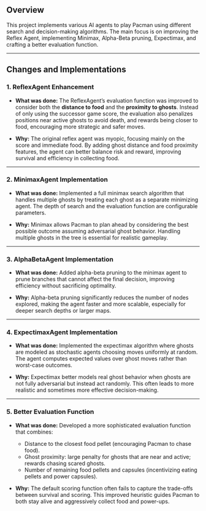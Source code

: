 ## Overview

This project implements various AI agents to play Pacman using different search and decision-making algorithms. The main focus is on improving the Reflex Agent, implementing Minimax, Alpha-Beta pruning, Expectimax, and crafting a better evaluation function.

---

## Changes and Implementations

### 1. **ReflexAgent Enhancement**

* **What was done:**
  The ReflexAgent’s evaluation function was improved to consider both the **distance to food** and the **proximity to ghosts**. Instead of only using the successor game score, the evaluation also penalizes positions near active ghosts to avoid death, and rewards being closer to food, encouraging more strategic and safer moves.

* **Why:**
  The original reflex agent was myopic, focusing mainly on the score and immediate food. By adding ghost distance and food proximity features, the agent can better balance risk and reward, improving survival and efficiency in collecting food.

---

### 2. **MinimaxAgent Implementation**

* **What was done:**
  Implemented a full minimax search algorithm that handles multiple ghosts by treating each ghost as a separate minimizing agent. The depth of search and the evaluation function are configurable parameters.

* **Why:**
  Minimax allows Pacman to plan ahead by considering the best possible outcome assuming adversarial ghost behavior. Handling multiple ghosts in the tree is essential for realistic gameplay.

---

### 3. **AlphaBetaAgent Implementation**

* **What was done:**
  Added alpha-beta pruning to the minimax agent to prune branches that cannot affect the final decision, improving efficiency without sacrificing optimality.

* **Why:**
  Alpha-beta pruning significantly reduces the number of nodes explored, making the agent faster and more scalable, especially for deeper search depths or larger maps.

---

### 4. **ExpectimaxAgent Implementation**

* **What was done:**
  Implemented the expectimax algorithm where ghosts are modeled as stochastic agents choosing moves uniformly at random. The agent computes expected values over ghost moves rather than worst-case outcomes.

* **Why:**
  Expectimax better models real ghost behavior when ghosts are not fully adversarial but instead act randomly. This often leads to more realistic and sometimes more effective decision-making.

---

### 5. **Better Evaluation Function**

* **What was done:**
  Developed a more sophisticated evaluation function that combines:

  * Distance to the closest food pellet (encouraging Pacman to chase food).
  * Ghost proximity: large penalty for ghosts that are near and active; rewards chasing scared ghosts.
  * Number of remaining food pellets and capsules (incentivizing eating pellets and power capsules).

* **Why:**
  The default scoring function often fails to capture the trade-offs between survival and scoring. This improved heuristic guides Pacman to both stay alive and aggressively collect food and power-ups.
